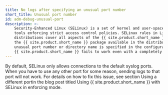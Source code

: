 ```yaml
---
title: No logs after specifying an unusual port number
short_title: Unusual port number
id: adm-debug-unusual-port
description: >-
    Security-Enhanced Linux (SELinux) is a set of kernel and user-space
    tools enforcing strict access control policies. SELinux rules in Linux
    distributions cover all aspects of the {{ site.product.short_name }} configuration coming in
    the {{ site.product.short_name }} package available in the distribution. But as soon as an
    unusual port number or directory name is specified in the configuration,
    {{ site.product.short_name }} fails to work even with a completely legitimate configuration.
---
```


By default, SELinux only allows connections to the default syslog ports.
When you have to use any other port for some reason, sending logs to
that port will not work. For details on how to fix this issue, see
section Using a different portin the blog post titled
Using {{ site.product.short_name }} with SELinux in enforcing mode.
